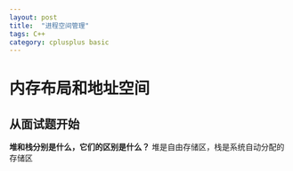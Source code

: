 ```yaml
---
layout: post
title:  "进程空间管理"
tags: C++ 
category: cplusplus basic 
---
```


# 内存布局和地址空间

## 从面试题开始

**堆和栈分别是什么，它们的区别是什么？**
堆是自由存储区，栈是系统自动分配的存储区
